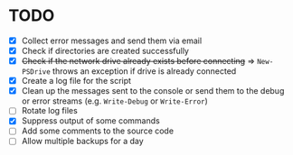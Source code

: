 # TODO

- [x] Collect error messages and send them via email
- [x] Check if directories are created successfully
- [x] ~~Check if the network drive already exists before connecting~~ ⇒ `New-PSDrive` throws an exception if drive is already connected
- [x] Create a log file for the script
- [x] Clean up the messages sent to the console or send them to the debug or error streams (e.g. `Write-Debug` or `Write-Error`)
- [ ] Rotate log files
- [x] Suppress output of some commands
- [ ] Add some comments to the source code
- [ ] Allow multiple backups for a day